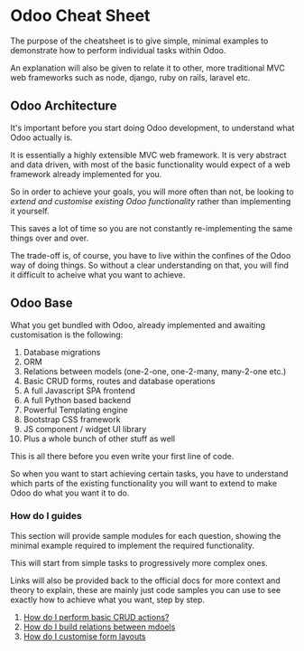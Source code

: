 # Odoo Cheat Sheet

The purpose of the cheatsheet is to give simple, minimal examples to demonstrate how to perform individual tasks within Odoo.

An explanation will also be given to relate it to other, more traditional MVC web frameworks such as node, django, ruby on rails, laravel etc.

## Odoo Architecture

It's important before you start doing Odoo development, to understand what Odoo actually is.

It is essentially a highly extensible MVC web framework.  It is very abstract and data driven, with most of the basic functionality would expect of a web framework already implemented for you.

So in order to achieve your goals, you will more often than not, be looking to *extend and customise existing Odoo functionality* rather than implementing it yourself.

This saves a lot of time so you are not constantly re-implementing the same things over and over.

The trade-off is, of course, you have to live within the confines of the Odoo way of doing things.  So without a clear understanding on that, you will find it difficult to acheive what you want to achieve.

## Odoo Base

What you get bundled with Odoo, already implemented and awaiting customisation is the following:

1. Database migrations
2. ORM
3. Relations between models (one-2-one, one-2-many, many-2-one etc.)
4. Basic CRUD forms, routes and database operations
5. A full Javascript SPA frontend
6. A full Python based backend
7. Powerful Templating engine
8. Bootstrap CSS framework
9. JS component / widget UI library
10. Plus a whole bunch of other stuff as well

This is all there before you even write your first line of code.

So when you want to start achieving certain tasks, you have to understand which parts of the existing functionality you will want to extend to make Odoo do what you want it to do.

### How do I guides

This section will provide sample modules for each question, showing the minimal example required to implement the required functionality.

This will start from simple tasks to progressively more complex ones.

Links will also be provided back to the official docs for more context and theory to explain, these are mainly just code samples you can use to see exactly how to achieve what you want, step by step.

1. [How do I perform basic CRUD actions?](./basic_crud)
2. [How do I build relations between mdoels](./model_relations)
3. [How do I customise form layouts](./basic_form_layout)
